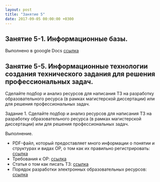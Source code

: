 ```yaml
---
layout: post
title: "Занятие 5"
date: 2017-09-05 00:00:00 +0300
---
```

## Занятие 5-1. Информационные базы.
Выполнено в gooogle Docs [ссылка](https://docs.google.com/document/d/1j3gNvjm4aofbyzK5JfkEcaGKuBcneY8f_7BNc30BdMk/edit?usp=sharing)

## Занятие 5-5. Информационные технологии создания технического задания для решения профессиональных задач.
Сделайте подбор и анализ ресурсов для написания ТЗ на разработку образовательного ресурса (в рамках магистерской диссертации) или для решения профессиональных задач.

Задание 1.
Сделайте подбор и анализ ресурсов для написания ТЗ на разработку образовательного ресурса (в рамках магистерской диссертации) или для решения профессиональных задач.

Выполнение.
* PDF-файл, который предоставляет много информации о понятии и структурах и видах ОР, о том как их правильно регистрировать: [ссылка](http://dikt-dzer.ucoz.ru/metodicheskie_rekomendacii_k_razrabotke_ehor.pdf)
* Требования к ОР: [ссылка](http://kpfu.ru/docs/F939875832/et.pdf)
* Статья о том как писать ТЗ: [ссылка](https://habrahabr.ru/post/138749)
* Порядок разработки электронных образовательных ресурсов: [ссылка](http://www.intuit.ru/studies/courses/12103/1165/lecture/19311?page=1)
